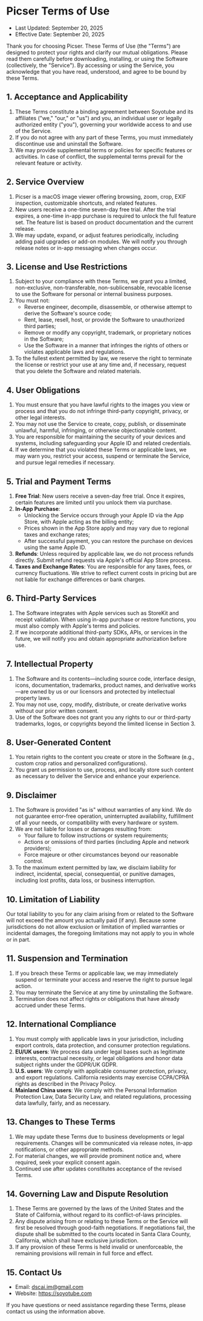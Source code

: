 # Picser Terms of Use

- Last Updated: September 20, 2025
- Effective Date: September 20, 2025

Thank you for choosing Picser. These Terms of Use (the "Terms") are designed to protect your rights and clarify our mutual obligations. Please read them carefully before downloading, installing, or using the Software (collectively, the "Service"). By accessing or using the Service, you acknowledge that you have read, understood, and agree to be bound by these Terms.

## 1. Acceptance and Applicability

1. These Terms constitute a binding agreement between Soyotube and its affiliates ("we," "our," or "us") and you, an individual user or legally authorized entity ("you"), governing your worldwide access to and use of the Service.
2. If you do not agree with any part of these Terms, you must immediately discontinue use and uninstall the Software.
3. We may provide supplemental terms or policies for specific features or activities. In case of conflict, the supplemental terms prevail for the relevant feature or activity.

## 2. Service Overview

1. Picser is a macOS image viewer offering browsing, zoom, crop, EXIF inspection, customizable shortcuts, and related features.
2. New users receive a one-time seven-day free trial. After the trial expires, a one-time in-app purchase is required to unlock the full feature set. The feature list is based on product documentation and the current release.
3. We may update, expand, or adjust features periodically, including adding paid upgrades or add-on modules. We will notify you through release notes or in-app messaging when changes occur.

## 3. License and Use Restrictions

1. Subject to your compliance with these Terms, we grant you a limited, non-exclusive, non-transferable, non-sublicensable, revocable license to use the Software for personal or internal business purposes.
2. You must not:
   - Reverse engineer, decompile, disassemble, or otherwise attempt to derive the Software's source code;
   - Rent, lease, resell, host, or provide the Software to unauthorized third parties;
   - Remove or modify any copyright, trademark, or proprietary notices in the Software;
   - Use the Software in a manner that infringes the rights of others or violates applicable laws and regulations.
3. To the fullest extent permitted by law, we reserve the right to terminate the license or restrict your use at any time and, if necessary, request that you delete the Software and related materials.

## 4. User Obligations

1. You must ensure that you have lawful rights to the images you view or process and that you do not infringe third-party copyright, privacy, or other legal interests.
2. You may not use the Service to create, copy, publish, or disseminate unlawful, harmful, infringing, or otherwise objectionable content.
3. You are responsible for maintaining the security of your devices and systems, including safeguarding your Apple ID and related credentials.
4. If we determine that you violated these Terms or applicable laws, we may warn you, restrict your access, suspend or terminate the Service, and pursue legal remedies if necessary.

## 5. Trial and Payment Terms

1. **Free Trial**: New users receive a seven-day free trial. Once it expires, certain features are limited until you unlock them via purchase.
2. **In-App Purchase**:
   - Unlocking the Service occurs through your Apple ID via the App Store, with Apple acting as the billing entity;
   - Prices shown in the App Store apply and may vary due to regional taxes and exchange rates;
   - After successful payment, you can restore the purchase on devices using the same Apple ID.
3. **Refunds**: Unless required by applicable law, we do not process refunds directly. Submit refund requests via Apple's official App Store process.
4. **Taxes and Exchange Rates**: You are responsible for any taxes, fees, or currency fluctuations. We strive to reflect current costs in pricing but are not liable for exchange differences or bank charges.

## 6. Third-Party Services

1. The Software integrates with Apple services such as StoreKit and receipt validation. When using in-app purchase or restore functions, you must also comply with Apple's terms and policies.
2. If we incorporate additional third-party SDKs, APIs, or services in the future, we will notify you and obtain appropriate authorization before use.
## 7. Intellectual Property

1. The Software and its contents—including source code, interface design, icons, documentation, trademarks, product names, and derivative works—are owned by us or our licensors and protected by intellectual property laws.
2. You may not use, copy, modify, distribute, or create derivative works without our prior written consent.
3. Use of the Software does not grant you any rights to our or third-party trademarks, logos, or copyrights beyond the limited license in Section 3.

## 8. User-Generated Content

1. You retain rights to the content you create or store in the Software (e.g., custom crop ratios and personalized configurations).
2. You grant us permission to use, process, and locally store such content as necessary to deliver the Service and enhance your experience.

## 9. Disclaimer

1. The Software is provided "as is" without warranties of any kind. We do not guarantee error-free operation, uninterrupted availability, fulfillment of all your needs, or compatibility with every hardware or system.
2. We are not liable for losses or damages resulting from:
   - Your failure to follow instructions or system requirements;
   - Actions or omissions of third parties (including Apple and network providers);
   - Force majeure or other circumstances beyond our reasonable control.
3. To the maximum extent permitted by law, we disclaim liability for indirect, incidental, special, consequential, or punitive damages, including lost profits, data loss, or business interruption.

## 10. Limitation of Liability

Our total liability to you for any claim arising from or related to the Software will not exceed the amount you actually paid (if any). Because some jurisdictions do not allow exclusion or limitation of implied warranties or incidental damages, the foregoing limitations may not apply to you in whole or in part.

## 11. Suspension and Termination

1. If you breach these Terms or applicable law, we may immediately suspend or terminate your access and reserve the right to pursue legal action.
2. You may terminate the Service at any time by uninstalling the Software.
3. Termination does not affect rights or obligations that have already accrued under these Terms.

## 12. International Compliance

1. You must comply with applicable laws in your jurisdiction, including export controls, data protection, and consumer protection regulations.
2. **EU/UK users**: We process data under legal bases such as legitimate interests, contractual necessity, or legal obligations and honor data subject rights under the GDPR/UK GDPR.
3. **U.S. users**: We comply with applicable consumer protection, privacy, and export regulations. California residents may exercise CCPA/CPRA rights as described in the Privacy Policy.
4. **Mainland China users**: We comply with the Personal Information Protection Law, Data Security Law, and related regulations, processing data lawfully, fairly, and as necessary.

## 13. Changes to These Terms

1. We may update these Terms due to business developments or legal requirements. Changes will be communicated via release notes, in-app notifications, or other appropriate methods.
2. For material changes, we will provide prominent notice and, where required, seek your explicit consent again.
3. Continued use after updates constitutes acceptance of the revised Terms.

## 14. Governing Law and Dispute Resolution

1. These Terms are governed by the laws of the United States and the State of California, without regard to its conflict-of-laws principles.
2. Any dispute arising from or relating to these Terms or the Service will first be resolved through good-faith negotiations. If negotiations fail, the dispute shall be submitted to the courts located in Santa Clara County, California, which shall have exclusive jurisdiction.
3. If any provision of these Terms is held invalid or unenforceable, the remaining provisions will remain in full force and effect.

## 15. Contact Us

- Email: dscai.im@gmail.com
- Website: https://soyotube.com

If you have questions or need assistance regarding these Terms, please contact us using the information above.
